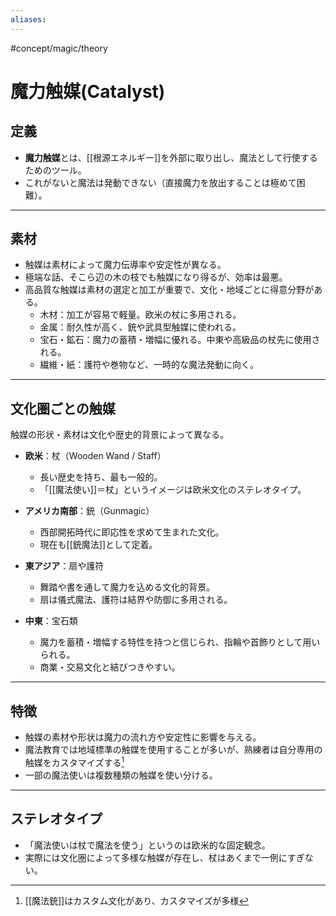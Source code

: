 ```yaml
---
aliases:
---
```

#concept/magic/theory 
# 魔力触媒(Catalyst)

## 定義
- **魔力触媒**とは、[[根源エネルギー]]を外部に取り出し、魔法として行使するためのツール。
- これがないと魔法は発動できない（直接魔力を放出することは極めて困難）。

---

## 素材
- 触媒は素材によって魔力伝導率や安定性が異なる。
- 極端な話、そこら辺の木の枝でも触媒になり得るが、効率は最悪。
- 高品質な触媒は素材の選定と加工が重要で、文化・地域ごとに得意分野がある。
  - 木材：加工が容易で軽量。欧米の杖に多用される。
  - 金属：耐久性が高く、銃や武具型触媒に使われる。
  - 宝石・鉱石：魔力の蓄積・増幅に優れる。中東や高級品の杖先に使用される。
  - 繊維・紙：護符や巻物など、一時的な魔法発動に向く。

---

## 文化圏ごとの触媒
触媒の形状・素材は文化や歴史的背景によって異なる。

- **欧米**：杖（Wooden Wand / Staff）
  - 長い歴史を持ち、最も一般的。
  - 「[[魔法使い]]＝杖」というイメージは欧米文化のステレオタイプ。

- **アメリカ南部**：銃（Gunmagic）
  - 西部開拓時代に即応性を求めて生まれた文化。
  - 現在も[[銃魔法]]として定着。

- **東アジア**：扇や護符
  - 舞踏や書を通して魔力を込める文化的背景。
  - 扇は儀式魔法、護符は結界や防御に多用される。

- **中東**：宝石類
  - 魔力を蓄積・増幅する特性を持つと信じられ、指輪や首飾りとして用いられる。
  - 商業・交易文化と結びつきやすい。

---

## 特徴
- 触媒の素材や形状は魔力の流れ方や安定性に影響を与える。
- 魔法教育では地域標準の触媒を使用することが多いが、熟練者は自分専用の触媒をカスタマイズする[^1]
- 一部の魔法使いは複数種類の触媒を使い分ける。

---

## ステレオタイプ
- 「魔法使いは杖で魔法を使う」というのは欧米的な固定観念。
- 実際には文化圏によって多様な触媒が存在し、杖はあくまで一例にすぎない。

[^1]: [[魔法銃]]はカスタム文化があり、カスタマイズが多様
